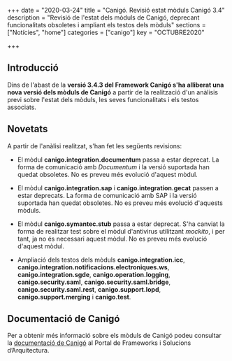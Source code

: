 +++
date        = "2020-03-24"
title       = "Canigó. Revisió estat mòduls Canigó 3.4"
description = "Revisió de l'estat dels mòduls de Canigó, deprecant funcionalitats obsoletes i ampliant els testos dels mòduls"
sections    = ["Notícies", "home"]
categories  = ["canigo"]
key         = "OCTUBRE2020"

+++

## Introducció

Dins de l'abast de la **versió 3.4.3 del Framework Canigó s'ha alliberat una nova versió dels mòduls de Canigó** a partir de la realització d'un anàlisis previ sobre l'estat
dels mòduls, les seves funcionalitats i els testos associats.

## Novetats
A partir de l'anàlisi realitzat, s'han fet les següents revisions:

- El mòdul **canigo.integration.documentum** passa a estar deprecat.
La forma de comunicació amb *Documentum* i la versió suportada han quedat obsoletes. No es preveu més evolució d'aquest mòdul.

- El mòdul **canigo.integration.sap** i **canigo.integration.gecat** passen a estar deprecats.
La forma de comunicació amb SAP i la versió suportada han quedat obsoletes. No es preveu més evolució d'aquests mòduls.

- El mòdul **canigo.symantec.stub** passa a estar deprecat.
S'ha canviat la forma de realitzar test sobre el mòdul d'antivirus utilitzant *mockito*, i per tant, ja no és necessari aquest mòdul. No es preveu més evolució d'aquest mòdul.

- Ampliació dels testos dels mòduls **canigo.integration.icc**, **canigo.integration.notificacions.electroniques.ws**, **canigo.integration.sgde**, **canigo.operation.logging**,
**canigo.security.saml**, **canigo.security.saml.bridge**, **canigo.security.saml.rest**, **canigo.support.lopd**, **canigo.support.merging** i **canigo.test**.


## Documentació de Canigó

Per a obtenir més informació sobre els mòduls de Canigó podeu consultar la [documentació de Canigó](/canigo-documentacio/) al Portal de Frameworks i Solucions d’Arquitectura.
